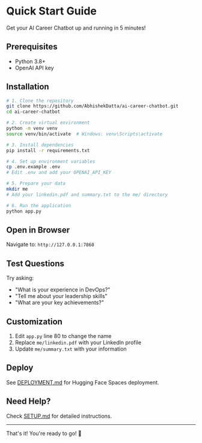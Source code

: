 # Quick Start Guide

Get your AI Career Chatbot up and running in 5 minutes!

## Prerequisites

- Python 3.8+
- OpenAI API key

## Installation

```bash
# 1. Clone the repository
git clone https://github.com/AbhishekDatta/ai-career-chatbot.git
cd ai-career-chatbot

# 2. Create virtual environment
python -m venv venv
source venv/bin/activate  # Windows: venv\Scripts\activate

# 3. Install dependencies
pip install -r requirements.txt

# 4. Set up environment variables
cp .env.example .env
# Edit .env and add your OPENAI_API_KEY

# 5. Prepare your data
mkdir me
# Add your linkedin.pdf and summary.txt to the me/ directory

# 6. Run the application
python app.py
```

## Open in Browser

Navigate to: `http://127.0.0.1:7860`

## Test Questions

Try asking:
- "What is your experience in DevOps?"
- "Tell me about your leadership skills"
- "What are your key achievements?"

## Customization

1. Edit `app.py` line 80 to change the name
2. Replace `me/linkedin.pdf` with your LinkedIn profile
3. Update `me/summary.txt` with your information

## Deploy

See [DEPLOYMENT.md](DEPLOYMENT.md) for Hugging Face Spaces deployment.

## Need Help?

Check [SETUP.md](SETUP.md) for detailed instructions.

---

That's it! You're ready to go! 🚀
